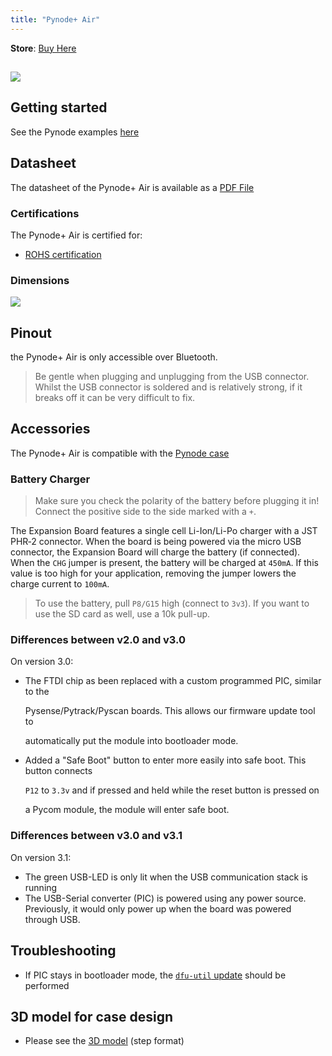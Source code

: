 ```yaml
---
title: "Pynode+ Air"
---
```

**Store**: [Buy Here](https://pycom.io/product/pynode-air/)

## ![](/gitbook/assets/expansion3.png)

## Getting started

See the Pynode examples [here](/tutorials/pynode/)

## Datasheet

The datasheet of the Pynode+ Air is available as a [PDF File]()

### Certifications
The Pynode+ Air is certified for:
* [ROHS certification]()

### Dimensions

![](/gitbook/assets/pynodeair.png)

## Pinout

the Pynode+ Air is only accessible over Bluetooth. 


> Be gentle when plugging and unplugging from the USB connector. Whilst the USB connector is soldered and is relatively strong, if it breaks off it can be very difficult to fix.
## Accessories

The Pynode+ Air is compatible with the [Pynode case](../accessories/pynodecase/)
### Battery Charger
> Make sure you check the polarity of the battery before plugging it in! Connect the positive side to the side marked with a `+`. 

The Expansion Board features a single cell Li-Ion/Li-Po charger with a JST PHR‑2 connector. When the board is being powered via the micro USB connector, the Expansion Board will charge the battery (if connected). When the `CHG` jumper is present, the battery will be charged at `450mA`. If this value is too high for your application, removing the jumper lowers the charge current to `100mA`.

> To use the battery, pull `P8/G15` high (connect to `3v3`). If you want to use the SD card as well, use a 10k pull-up.

### Differences between v2.0 and v3.0

On version 3.0:
* The FTDI chip as been replaced with a custom programmed PIC, similar to the

  Pysense/Pytrack/Pyscan boards. This allows our firmware update tool to

  automatically put the module into bootloader mode.

* Added a "Safe Boot" button to enter more easily into safe boot. This button connects

  `P12` to `3.3v` and if pressed and held while the reset button is pressed on

  a Pycom module, the module will enter safe boot.

### Differences between v3.0 and v3.1
On version 3.1:
* The green USB-LED is only lit when the USB communication stack is running
* The USB-Serial converter (PIC) is powered using any power source. Previously, it would only power up when the board was powered through USB.

## Troubleshooting

* If PIC stays in bootloader mode, the [`dfu-util` update](/updatefirmware/expansionboard/) should be performed

## 3D model for case design

* Please see the [3D model](/gitbook/assets/Expansion_Board_3D.step) (step format)

